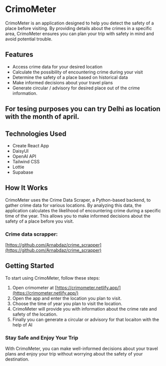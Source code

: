 # CrimoMeter
CrimoMeter is an application designed to help you detect the safety of a place before visiting. By providing details about the crimes in a specific area, CrimoMeter ensures you can plan your trip with safety in mind and avoid potential trouble.

## Features
- Access crime data for your desired location
- Calculate the possibility of encountering crime during your visit
- Determine the safety of a place based on historical data
- Make informed decisions about your travel plans
- Generate circular / advisory for desired place out of the crime information.

## For tesing purposes you can try Delhi as location with the month of april.

## Technologies Used
- Create React App
- DaisyUI
- OpenAI API
- Tailwind CSS
- Lottie
- Supabase

## How It Works
CrimoMeter uses the Crime Data Scraper, a Python-based backend, to gather crime data for various locations. By analyzing this data, the application calculates the likelihood of encountering crime during a specific time of the year. This allows you to make informed decisions about the safety of a place before you visit.

### Crime data scrapper:
[https://github.com/Arnabdaz/crime_scrapper](https://github.com/Arnabdaz/crime_scrapper)

## Getting Started
To start using CrimoMeter, follow these steps:

1. Open crimometer at [https://crimometer.netlify.app/](https://crimometer.netlify.app/)
2. Open the app and enter the location you plan to visit.
3. Choose the time of year you plan to visit the location.
4. CrimoMeter will provide you with information about the crime rate and safety of the location.
5. Finally you can generate a circular or advisory for that locaiton with the help of AI

### Stay Safe and Enjoy Your Trip
With CrimoMeter, you can make well-informed decisions about your travel plans and enjoy your trip without worrying about the safety of your destination.
